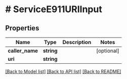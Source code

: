 # # ServiceE911URIInput

## Properties

Name | Type | Description | Notes
------------ | ------------- | ------------- | -------------
**caller_name** | **string** |  | [optional]
**uri** | **string** |  |

[[Back to Model list]](../../README.md#models) [[Back to API list]](../../README.md#endpoints) [[Back to README]](../../README.md)
